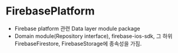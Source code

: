 # FirebasePlatform

- Firebase platform 관련 Data layer module package
- Domain module(Repository interface), firebase-ios-sdk, 그 하위 FirebaseFirestore, FirebaseStorage에 종속성을 가짐.
